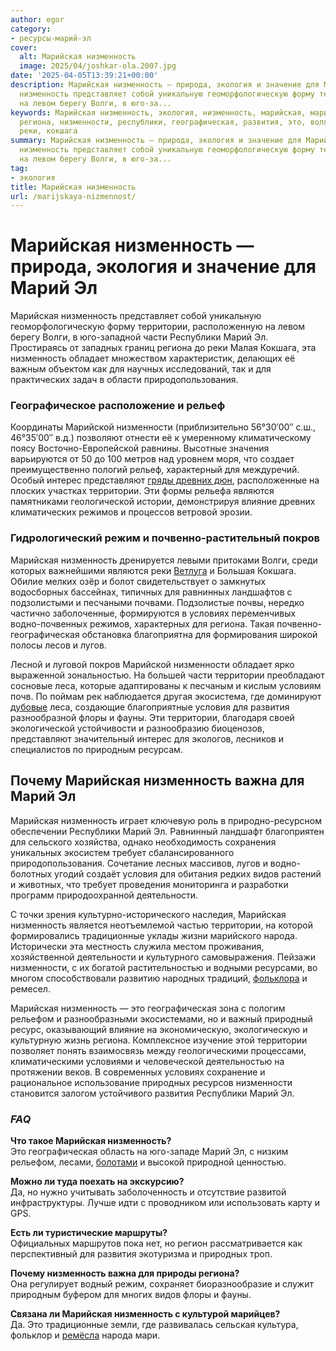 ```yaml
---
author: egor
category:
- ресурсы-марий-эл
cover:
  alt: Марийская низменность
  image: 2025/04/joshkar-ola.2007.jpg
date: '2025-04-05T13:39:21+00:00'
description: Марийская низменность — природа, экология и значение для Марий Эл Марийская
  низменность представляет собой уникальную геоморфологическую форму территории, расположенную
  на левом берегу Волги, в юго-за...
keywords: Марийская низменность, экология, низменность, марийская, марий, территории,
  региона, низменности, республики, географическая, развития, это, волги, юго, части,
  реки, кокшага
summary: Марийская низменность — природа, экология и значение для Марий Эл Марийская
  низменность представляет собой уникальную геоморфологическую форму территории, расположенную
  на левом берегу Волги, в юго-за...
tag:
- экология
title: Марийская низменность
url: /marijskaya-nizmennost/
---
```


# Марийская низменность — природа, экология и значение для Марий Эл

Марийская низменность представляет собой уникальную геоморфологическую форму территории, расположенную на левом берегу Волги, в юго-западной части Республики Марий Эл. Простираясь от западных границ региона до реки Малая Кокшага, эта низменность обладает множеством характеристик, делающих её важным объектом как для научных исследований, так и для практических задач в области природопользования.

### Географическое расположение и рельеф

Координаты Марийской низменности (приблизительно 56°30′00″ с.ш., 46°35′00″ в.д.) позволяют отнести её к умеренному климатическому поясу Восточно-Европейской равнины. Высотные значения варьируются от 50 до 100 метров над уровнем моря, что создает преимущественно пологий рельеф, характерный для междуречий. Особый интерес представляют [гряды древних дюн](/pamyatnik-prirody-respublikanskogo-znacheniya-karman-kuryk/), расположенные на плоских участках территории. Эти формы рельефа являются памятниками геологической истории, демонстрируя влияние древних климатических режимов и процессов ветровой эрозии.

### Гидрологический режим и почвенно-растительный покров

Марийская низменность дренируется левыми притоками Волги, среди которых важнейшими являются реки [Ветлуга](/vetryanaya-melnicza-xix-veka/) и Большая Кокшага. Обилие мелких озёр и болот свидетельствует о замкнутых водосборных бассейнах, типичных для равнинных ландшафтов с подзолистыми и песчаными почвами. Подзолистые почвы, нередко частично заболоченные, формируются в условиях переменчивых водно-почвенных режимов, характерных для региона. Такая почвенно-географическая обстановка благоприятна для формирования широкой полосы лесов и лугов.

Лесной и луговой покров Марийской низменности обладает ярко выраженной зональностью. На большей части территории преобладают сосновые леса, которые адаптированы к песчаным и кислым условиям почв. По поймам рек наблюдается другая экосистема, где доминируют [дубовые](/dubovaya-roshha/) леса, создающие благоприятные условия для развития разнообразной флоры и фауны. Эти территории, благодаря своей экологической устойчивости и разнообразию биоценозов, представляют значительный интерес для экологов, лесников и специалистов по природным ресурсам.

## **Почему Марийская низменность важна для Марий Эл**

Марийская низменность играет ключевую роль в природно-ресурсном обеспечении Республики Марий Эл. Равнинный ландшафт благоприятен для сельского хозяйства, однако необходимость сохранения уникальных экосистем требует сбалансированного природопользования. Сочетание лесных массивов, лугов и водно-болотных угодий создаёт условия для обитания редких видов растений и животных, что требует проведения мониторинга и разработки программ природоохранной деятельности.

С точки зрения культурно-исторического наследия, Марийская низменность является неотъемлемой частью территории, на которой формировались традиционные уклады жизни марийского народа. Исторически эта местность служила местом проживания, хозяйственной деятельности и культурного самовыражения. Пейзажи низменности, с их богатой растительностью и водными ресурсами, во многом способствовали развитию народных традиций, [фольклора](/marijskij-leshij/) и ремесел.

Марийская низменность — это географическая зона с пологим рельефом и разнообразными экосистемами, но и важный природный ресурс, оказывающий влияние на экономическую, экологическую и культурную жизнь региона. Комплексное изучение этой территории позволяет понять взаимосвязь между геологическими процессами, климатическими условиями и человеческой деятельностью на протяжении веков. В современных условиях сохранение и рациональное использование природных ресурсов низменности становится залогом устойчивого развития Республики Марий Эл.

### _**FAQ**_

**Что такое Марийская низменность?**  
Это географическая область на юго-западе Марий Эл, с низким рельефом, лесами, [болотами](/ozero-konan-er-i-zolotoe-boloto/) и высокой природной ценностью.

**Можно ли туда поехать на экскурсию?**  
Да, но нужно учитывать заболоченность и отсутствие развитой инфраструктуры. Лучше идти с проводником или использовать карту и GPS.

**Есть ли туристические маршруты?**  
Официальных маршрутов пока нет, но регион рассматривается как перспективный для развития экотуризма и природных троп.

**Почему низменность важна для природы региона?**  
Она регулирует водный режим, сохраняет биоразнообразие и служит природным буфером для многих видов флоры и фауны.

**Связана ли Марийская низменность с культурой марийцев?**  
Да. Это традиционные земли, где развивалась сельская культура, фольклор и [ремёсла](/ekskursiya-garmoshki/) народа мари.